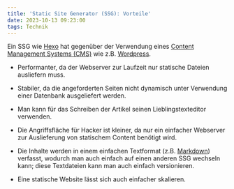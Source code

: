 ```yaml
---
title: 'Static Site Generator (SSG): Vorteile'
date: 2023-10-13 09:23:00
tags: Technik
---
```


Ein SSG wie [Hexo](https://hexo.io/) hat gegenüber der Verwendung eines [Content Management Systems (CMS)](https://www.ionos.de/digitalguide/hosting/cms/cms-vergleich/) wie z.B. [Wordpress](https://de.wordpress.org/).

<!-- more -->

* Performanter, da der Webserver zur Laufzeit nur statische Dateien ausliefern muss.

* Stabiler, da die angeforderten Seiten nicht dynamisch unter Verwendung einer Datenbank ausgeliefert werden.

* Man kann für das Schreiben der Artikel seinen Lieblingstexteditor verwenden.

* Die Angriffsfläche für Hacker ist kleiner, da nur ein einfacher Webserver zur Auslieferung von statischem Content benötigt wird.

* Die Inhalte werden in einem einfachen Textformat (z.B. [Markdown](https://markdown.de/)) verfasst, wodurch man auch einfach auf einen anderen SSG wechseln kann; diese Textdateien kann man auch einfach versionieren.

* Eine statische Website lässt sich auch einfacher skalieren.
